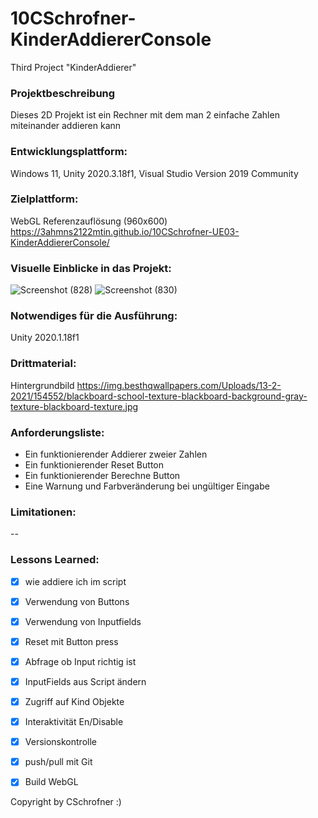 # 10CSchrofner-KinderAddiererConsole
Third Project "KinderAddierer"

### Projektbeschreibung
Dieses 2D Projekt ist ein Rechner mit dem man 2 einfache Zahlen miteinander addieren kann

### Entwicklungsplattform: 
Windows 11, Unity 2020.3.18f1, Visual Studio Version 2019 Community

### Zielplattform: 
WebGL Referenzauflösung (960x600) https://3ahmns2122mtin.github.io/10CSchrofner-UE03-KinderAddiererConsole/

### Visuelle Einblicke in das Projekt: 

![Screenshot (828)](https://user-images.githubusercontent.com/91070191/152422721-0df39108-77d2-49c2-9b81-b0fea467a7f2.png)
![Screenshot (830)](https://user-images.githubusercontent.com/91070191/152422731-63cd96f6-23ec-4268-8703-72aa86d9b0e2.png)


### Notwendiges für die Ausführung: 
Unity 2020.1.18f1

### Drittmaterial: 
Hintergrundbild
https://img.besthqwallpapers.com/Uploads/13-2-2021/154552/blackboard-school-texture-blackboard-background-gray-texture-blackboard-texture.jpg

### Anforderungsliste:  
- Ein funktionierender Addierer zweier Zahlen
- Ein funktionierender Reset Button
- Ein funktionierender Berechne Button
- Eine Warnung und Farbveränderung bei ungültiger Eingabe

### Limitationen:
--

### Lessons Learned:
- [x] wie addiere ich im script
- [x] Verwendung von Buttons
- [x] Verwendung von Inputfields
- [x] Reset mit Button press
- [x] Abfrage ob Input richtig ist
- [x] InputFields aus Script ändern
- [x] Zugriff auf Kind Objekte
- [x] Interaktivität En/Disable
- [x] Versionskontrolle
- [x] push/pull mit Git
- [x] Build WebGL


Copyright by CSchrofner :)


